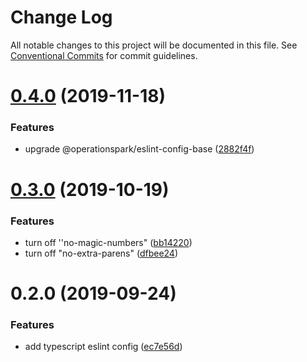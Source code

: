 # Change Log

All notable changes to this project will be documented in this file.
See [Conventional Commits](https://conventionalcommits.org) for commit guidelines.

# [0.4.0](https://github.com/OperationSpark/eslint-config/compare/@operationspark/eslint-config-typescript@0.3.0...@operationspark/eslint-config-typescript@0.4.0) (2019-11-18)


### Features

* upgrade @operationspark/eslint-config-base ([2882f4f](https://github.com/OperationSpark/eslint-config/commit/2882f4f))





# [0.3.0](https://github.com/OperationSpark/eslint-config/compare/@operationspark/eslint-config-typescript@0.2.0...@operationspark/eslint-config-typescript@0.3.0) (2019-10-19)


### Features

* turn off ''no-magic-numbers" ([bb14220](https://github.com/OperationSpark/eslint-config/commit/bb14220))
* turn off "no-extra-parens" ([dfbee24](https://github.com/OperationSpark/eslint-config/commit/dfbee24))





# 0.2.0 (2019-09-24)


### Features

* add typescript eslint config ([ec7e56d](https://github.com/OperationSpark/eslint-config/commit/ec7e56d))

